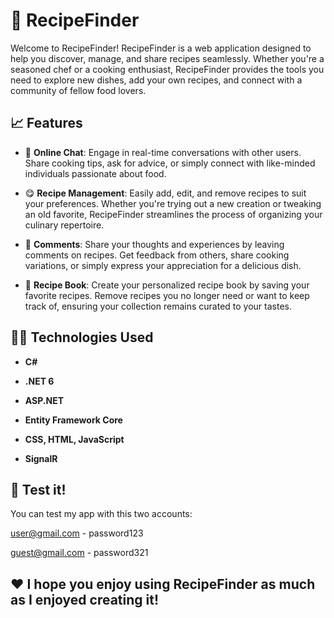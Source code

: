 # 🥣 RecipeFinder

Welcome to RecipeFinder! RecipeFinder is a web application designed to help you discover, manage, and share recipes seamlessly. Whether you're a seasoned chef or a cooking enthusiast, RecipeFinder provides the tools you need to explore new dishes, add your own recipes, and connect with a community of fellow food lovers.

## 📈 Features

- 💬 **Online Chat**: Engage in real-time conversations with other users. Share cooking tips, ask for advice, or simply connect with like-minded individuals passionate about food.

- 😋 **Recipe Management**: Easily add, edit, and remove recipes to suit your preferences. Whether you're trying out a new creation or tweaking an old favorite, RecipeFinder streamlines the process of organizing your culinary repertoire.

- 👋 **Comments**: Share your thoughts and experiences by leaving comments on recipes. Get feedback from others, share cooking variations, or simply express your appreciation for a delicious dish.

- 📖 **Recipe Book**: Create your personalized recipe book by saving your favorite recipes. Remove recipes you no longer need or want to keep track of, ensuring your collection remains curated to your tastes.

## 🧑‍💻 Technologies Used

- **C#**

- **.NET 6**

- **ASP.NET**
  
- **Entity Framework Core**

- **CSS, HTML, JavaScript**

- **SignalR**

## 🧁 Test it!

You can test my app with this two accounts:

user@gmail.com - password123

guest@gmail.com - password321

## ❤️ I hope you enjoy using RecipeFinder as much as I enjoyed creating it!
